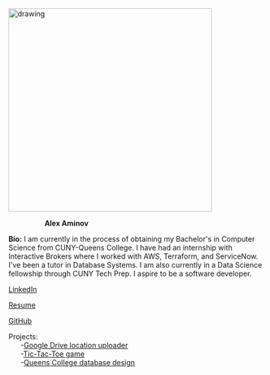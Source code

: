 <img src="https://media-exp1.licdn.com/dms/image/C4E03AQHiHVjXpe5Wnw/profile-displayphoto-shrink_800_800/0/1622245495471?e=1640217600&v=beta&t=XLM0YjheBu16dgEsiSCxBxLM58BBQ0BFh-5AUDSs-9M" alt="drawing" width="400"/>


&nbsp;&nbsp;&nbsp;&nbsp;&nbsp;&nbsp;&nbsp;&nbsp;&nbsp;&nbsp;&nbsp;&nbsp;&nbsp;&nbsp;&nbsp;&nbsp;&nbsp;&nbsp;**Alex Aminov** 


**Bio:** I am currently in the process of obtaining my Bachelor's in Computer Science from CUNY-Queens College. I have had an internship with Interactive Brokers where I worked with AWS, Terraform, and ServiceNow. I've been a tutor in Database Systems. I am also currently in a Data Science fellowship through CUNY Tech Prep. I aspire to be a software developer.

[LinkedIn](https://www.linkedin.com/in/alex-aminov/)

[Resume](https://github.com/iaminov/resume/blob/main/resume2021.pdf)

[GitHub](https://github.com/iaminov/) 

Projects:   
&nbsp;&nbsp;&nbsp;&nbsp;&nbsp;&nbsp;-[Google Drive location uploader](https://github.com/iaminov/google-drive-location-uploader)  
&nbsp;&nbsp;&nbsp;&nbsp;&nbsp;&nbsp;-[Tic-Tac-Toe game](https://github.com/iaminov/tic-tac-toe-game)            
&nbsp;&nbsp;&nbsp;&nbsp;&nbsp;&nbsp;-[Queens College database design](https://github.com/iaminov/Queens-College-database-design/)

